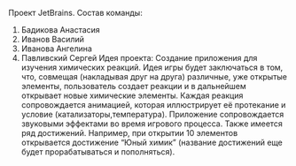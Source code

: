 Проект JetBrains. 
Состав команды:
1. Бадикова Анастасия 
2. Иванов Василий
3. Иванова Ангелина 
4. Павливский Сергей 
Идея проекта:
Создание приложения для изучения химических реакций. Идея игры будет заключаться в том,
что, совмещая (накладывая друг на друга) различные, уже открытые элементы, пользователь создает 
реакции и в дальнейшем открывает новые химические элементы. Каждая реакция сопровождается анимацией,
которая иллюстрирует её протекание и условие (катализаторы,температура). 
Приложение сопровождается звуковыми эффектами во время игрового процесса. Также имеется ряд достижений. 
Например, при открытии 10 элементов открывается достижение “Юный химик”
(название достижений еще будет прорабатываться и пополняться).
